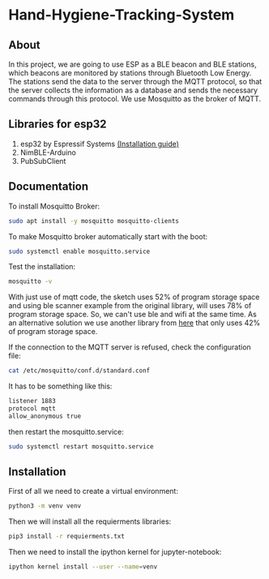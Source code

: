 # Hand-Hygiene-Tracking-System

About
-----

In this project, we are going to use ESP as a BLE beacon and BLE stations, which beacons are monitored by 
stations through Bluetooth Low Energy.
The stations send the data to the server through the MQTT protocol, so that the server collects the information as a database and sends the necessary commands through this protocol.
We use Mosquitto as the broker of MQTT.

Libraries for esp32
-------------------

1. esp32 by Espressif Systems [(Installation guide)](https://randomnerdtutorials.com/installing-the-esp32-board-in-arduino-ide-mac-and-linux-instructions/)
2. NimBLE-Arduino
3. PubSubClient

Documentation
-------------

To install Mosquitto Broker:
```sh
sudo apt install -y mosquitto mosquitto-clients
```
To make Mosquitto broker automatically start with the boot:
```sh
sudo systemctl enable mosquitto.service
```
Test the installation:
```sh
mosquitto -v
```
With just use of mqtt code, the sketch uses 52% of program storage space and using ble scanner example from the original library, will uses 78% of program storage space. So, we can't use ble and wifi at the same time. As an alternative solution we use another library from [here](https://github.com/h2zero/NimBLE-Arduino) that only uses 42% of program storage space.

If the connection to the MQTT server is refused, check the configuration file:
```sh
cat /etc/mosquitto/conf.d/standard.conf
```
It has to be something like this:
```sh
listener 1883
protocol mqtt
allow_anonymous true
```
then restart the mosquitto.service:
```sh
sudo systemctl restart mosquitto.service
```

Installation
------------

First of all we need to create a virtual environment:
```sh
python3 -m venv venv
```
Then we will install all the requierments libraries:
```sh
pip3 install -r requierments.txt
```
Then we need to install the ipython kernel for jupyter-notebook:
```sh
ipython kernel install --user --name=venv
```
